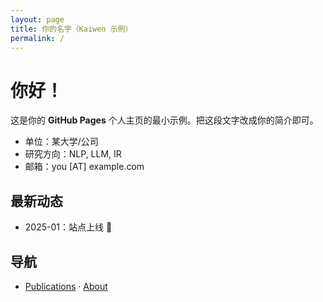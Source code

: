 ```yaml
---
layout: page
title: 你的名字（Kaiwen 示例）
permalink: /
---
```


# 你好！
这是你的 **GitHub Pages** 个人主页的最小示例。把这段文字改成你的简介即可。

- 单位：某大学/公司
- 研究方向：NLP, LLM, IR
- 邮箱：you [AT] example.com

## 最新动态
- 2025-01：站点上线 🎉

## 导航
- [Publications](/publications) · [About](/about)
